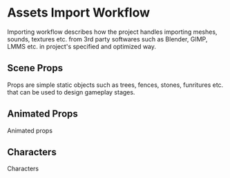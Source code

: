 # Assets Import Workflow

Importing workflow describes how the project handles importing meshes, sounds,
textures etc. from 3rd party softwares such as Blender, GIMP, LMMS etc. in
project's specified and optimized way.

## Scene Props

Props are simple static objects such as trees, fences, stones, funritures etc.
that can be used to design gameplay stages.

## Animated Props

Animated props

## Characters

Characters

